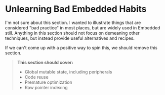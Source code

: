 # Unlearning Bad Embedded Habits

I'm not sure about this section. I wanted to illustrate things that are considered "bad practice" in most places, but are widely used in Embedded still. Anything in this section should not focus on demeaning other techniques, but instead provide useful alternatives and recipes.

If we can't come up with a positive way to spin this, we should remove this section.

> **This section should cover:**
>
> * Global mutable state, including peripherals
> * Code reuse
> * Premature optimization
> * Raw pointer indexing
